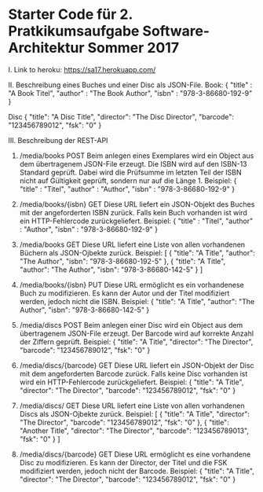 # Starter Code für 2. Pratkikumsaufgabe Software-Architektur Sommer 2017 

I. Link to heroku:
https://sa17.herokuapp.com/

II. Beschreibung eines Buches und einer Disc als JSON-File.
Book:
{
    "title"  : "A Book Titel",
    "author" : "The Book Author",
    "isbn"   : "978-3-86680-192-9"
}

Disc
{
	"title": "A Disc Title",
	"director": "The Disc Director",
	"barcode": "123456789012",
	"fsk": "0"
}

III. Beschreibung der REST-API

1. /media/books		POST
Beim anlegen eines Exemplares wird ein Object aus dem übertragenem JSON-File erzeugt. Die ISBN wird auf den ISBN-13 Standard geprüft. Dabei wird die Prüfsumme im letzten Teil der ISBN nicht auf Gültigkeit geprüft, sondern nur auf die Länge 1.
Beispiel:
{
    "title"  : "Titel",
    "author" : "Author",
    "isbn"   : "978-3-86680-192-9"
}


2. /media/books/{isbn}	GET
Diese URL liefert ein JSON-Objekt des Buches mit der angeforderten ISBN zurück. Falls kein Buch vorhanden ist wird ein HTTP-Fehlercode zurückgeliefert.
Beispiel:
{
    "title"  : "Titel",
    "author" : "Author",
    "isbn"   : "978-3-86680-192-9"
}

3. /media/books		GET
Diese URL liefert eine Liste von allen vorhandenen Büchern als JSON-Ojbekte zurück. 
Beispiel:
[
  {
    "title": "A Title",
    "author": "The Author",
    "isbn": "978-3-86680-192-5"
  },
  {
    "title": "A Title",
    "author": "The Author",
    "isbn": "978-3-86680-142-5"
  }
]


4. /media/books/{isbn} 	PUT
Diese URL ermöglicht es ein vorhandenese Buch zu modifizieren. Es kann der Autor und der Titel modifiziert werden, jedoch nicht die ISBN.
Beispiel:
{
  "title": "A Title",
  "author": "The Author",
  "isbn": "978-3-86680-142-5"
}


5. /media/discs 			POST
Beim anlegen einer Disc wird ein Object aus dem übertragenem JSON-File erzeugt. Der Barcode wird auf korrekte Anzahl der Ziffern geprüft.
Beispiel:
{
	"title": "A Title",
	"director": "The Director",
	"barcode": "123456789012",
	"fsk": "0"
}

6. /media/discs/{barcode}	GET
Diese URL liefert ein JSON-Objekt der Disc mit dem angeforderten Barcode zurück. Falls keine Disc vorhanden ist wird ein HTTP-Fehlercode zurückgeliefert.
Beispiel:
{
	"title": "A Title",
	"director": "The Director",
	"barcode": "123456789012",
	"fsk": "0"
}

7. /media/discs/ 	GET
Diese URL liefert eine Liste von allen vorhandenen Discs als JSON-Ojbekte zurück. 
Beispiel:
[
  {
	"title": "A Title",
	"director": "The Director",
	"barcode": "123456789012",
	"fsk": "0"
	},
  {
	"title": "Another Title",
	"director": "The Director",
	"barcode": "123456789013",
	"fsk": "0"
  }
]

8. /media/discs/{barcode} 	GET
Diese URL ermöglicht es eine vorhandene Disc zu modifizieren. Es kann der Director, der Titel und die FSK modifiziert werden, jedoch nicht der Barcode.
Beispiel:
{
	"title": "A Title",
	"director": "The Director",
	"barcode": "123456789012",
	"fsk": "0"
}